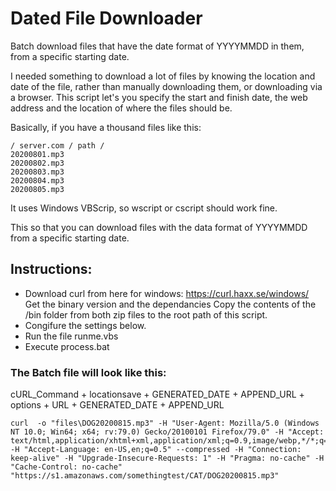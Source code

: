 # Dated File Downloader
Batch download files that have the date format of YYYYMMDD in them, from a specific starting date.

I needed something to download a lot of files by knowing the location and date of the file, rather than manually downloading them, or downloading via a browser.
This script let's you specify the start and finish date, the web address and the location of where the files should be.

Basically, if you have a thousand files like this:

```
/ server.com / path /
20200801.mp3
20200802.mp3
20200803.mp3
20200804.mp3
20200805.mp3
```

It uses Windows VBScrip, so wscript or cscript should work fine.
 
This so that you can download files with the data format of YYYYMMDD from a specific starting date.

## Instructions:

* Download curl from here for windows: https://curl.haxx.se/windows/
Get the binary version and the dependancies
Copy the contents of the /bin folder from both zip files to the root path of this script.
* Congifure the settings below.
* Run the file runme.vbs
* Execute process.bat



### The Batch file will look like this:

cURL_Command + locationsave + GENERATED_DATE + APPEND_URL + options + URL + GENERATED_DATE + APPEND_URL

```
curl  -o "files\DOG20200815.mp3" -H "User-Agent: Mozilla/5.0 (Windows NT 10.0; Win64; x64; rv:79.0) Gecko/20100101 Firefox/79.0" -H "Accept: text/html,application/xhtml+xml,application/xml;q=0.9,image/webp,*/*;q=0.8" -H "Accept-Language: en-US,en;q=0.5" --compressed -H "Connection: keep-alive" -H "Upgrade-Insecure-Requests: 1" -H "Pragma: no-cache" -H "Cache-Control: no-cache" "https://s1.amazonaws.com/somethingtest/CAT/DOG20200815.mp3"
````


